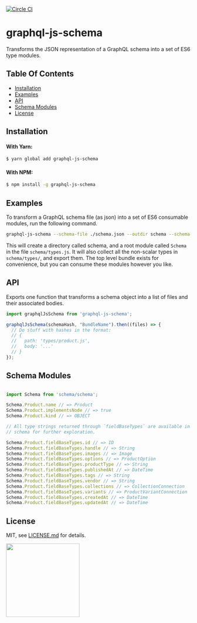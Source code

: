 [![Circle CI](https://circleci.com/gh/Shopify/graphql-js-schema.png?circle-token=93549bd063e7d394b231f147e68f2311dc871e8d)](https://circleci.com/gh/Shopify/graphql-js-schema)

# graphql-js-schema

Transforms the JSON representation of a GraphQL schema into a set of ES6 type modules.

## Table Of Contents

- [Installation](#installation)
- [Examples](#examples)
- [API](#api)
- [Schema Modules](#schema-modules)
- [License](http://github.com/Shopify/graphql-js-schema/blob/master/LICENSE.md)

## Installation

#### With Yarn:

```bash
$ yarn global add graphql-js-schema
```

#### With NPM:

```bash
$ npm install -g graphql-js-schema
```

## Examples

To transform a GraphQL schema file (as json) into a set of ES6 consumable
modules, run the following command.

```bash
graphql-js-schema --schema-file ./schema.json --outdir schema --schema-bundle-name="Types"
```

This will create a directory called schema, and a root module called `Schema` in
the file `schema/types.js`. It will also collect all the non-scalar types in
`schema/types/`, and export them. The top level bundle exists for convenience,
but you can consume these modules however you like.

## API

Exports one function that transforms a schema object into a list of files and
their associated bodies.

```javascript
import graphqlJsSchema from 'graphql-js-schema';

graphqlJsSchema(schemaHash, "BundleName").then((files) => {
  // Do stuff with hashes in the format:
  // {
  //   path: 'types/product.js',
  //   body: '...'
  // }
});
```

## Schema Modules

```javascript

import Schema from 'schema/schema';

Schema.Product.name // => Product
Schema.Product.implementsNode // => true
Schema.Product.kind // => OBJECT

// All type strings returned through `fieldBaseTypes` are available in the
// schema for further exploration.

Schema.Product.fieldBaseTypes.id // => ID
Schema.Product.fieldBaseTypes.handle // => String
Schema.Product.fieldBaseTypes.images // => Image
Schema.Product.fieldBaseTypes.options // => ProductOption
Schema.Product.fieldBaseTypes.productType // => String
Schema.Product.fieldBaseTypes.publishedAt // => DateTime
Schema.Product.fieldBaseTypes.tags // => String
Schema.Product.fieldBaseTypes.vendor // => String
Schema.Product.fieldBaseTypes.collections // => CollectionConnection
Schema.Product.fieldBaseTypes.variants // => ProductVariantConnection
Schema.Product.fieldBaseTypes.createdAt // => DateTime
Schema.Product.fieldBaseTypes.updatedAt // => DateTime

```

## License

MIT, see [LICENSE.md](http://github.com/Shopify/graphql-js-schema/blob/master/LICENSE.md) for details.

<img src="https://cdn.shopify.com/shopify-marketing_assets/builds/19.0.0/shopify-full-color-black.svg" width="200" />
